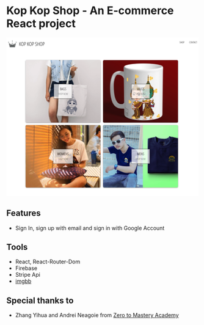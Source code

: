 # Kop Kop Shop - An E-commerce React project
![](kop001.png)

## Features
- Sign In, sign up with email and sign in with Google Account 

## Tools
- React, React-Router-Dom
- Firebase 
- Stripe Api
- [imgbb](https://imgbb.com/)

## Special thanks to
- Zhang Yihua and Andrei Neagoie from [Zero to Mastery Academy](https://zerotomastery.io/)
